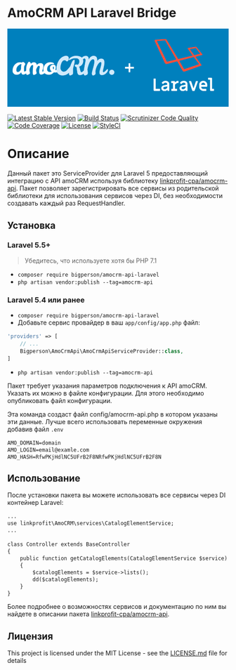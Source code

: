 # AmoCRM API Laravel Bridge
![amoCRM](https://raw.githubusercontent.com/bigperson/amocrm-api-laravel/master/assets/logo.png)

[![Latest Stable Version](https://poser.pugx.org/bigperson/amocrm-api-laravel/v/stable)](https://packagist.org/packages/bigperson/amocrm-api-laravel)
[![Build Status](https://travis-ci.org/bigperson/amocrm-api-laravel.svg?branch=master)](https://travis-ci.org/bigperson/amocrm-api-laravel)
[![Scrutinizer Code Quality](https://scrutinizer-ci.com/g/bigperson/amocrm-api-laravel/badges/quality-score.png?b=master)](https://scrutinizer-ci.com/g/bigperson/amocrm-api-laravel/?branch=master)
[![Code Coverage](https://scrutinizer-ci.com/g/bigperson/amocrm-api-laravel/badges/coverage.png?b=master)](https://scrutinizer-ci.com/g/bigperson/amocrm-api-laravel/?branch=master)
[![License](https://poser.pugx.org/bigperson/amocrm-api-laravel/license)](https://packagist.org/packages/bigperson/amocrm-api-laravel)
[![StyleCI](https://styleci.io/repos/133466152/shield?branch=master)](https://styleci.io/repos/133466152)

# Описание
Данный пакет это ServiceProvider для Laravel 5 предоставляющий интеграцию с API amoCRM используя библиотеку [linkprofit-cpa/amocrm-api](https://github.com/linkprofit-cpa/amocrm-api). Пакет позволяет зарегистрировать все сервисы из родительской библиотеки для использования сервисов через DI, без необходимости создавать каждый раз RequestHandler.

## Установка

### Laravel 5.5+

> Убедитесь, что используете хотя бы PHP 7.1

- `composer require bigperson/amocrm-api-laravel`
- `php artisan vendor:publish --tag=amocrm-api`

### Laravel 5.4 или ранее

- `composer require bigperson/amocrm-api-laravel`
- Добавьте сервис провайдер в ваш `app/config/app.php` файл:
```php
'providers' => [
    // ...
    Bigperson\AmoCrmApi\AmoCrmApiServiceProvider::class,
]
```

- `php artisan vendor:publish --tag=amocrm-api`

Пакет требует указания параметров подключения к API amoCRM. Указать их можно в файле конфигурации. Для этого необходимо опубликовать файл конфигурации.

Эта команда создаст файл config/amocrm-api.php в котором указаны эти данные. Лучше всего использовать переменные окружения добавив файл `.env`
```
AMO_DOMAIN=domain
AMO_LOGIN=email@examle.com
AMO_HASH=RfwPKjHdlNC5UFrB2F8NRfwPKjHdlNC5UFrB2F8N
```

## Использование
После установки пакета вы можете использовать все сервисы через DI контейнер Laravel:
```
...
use linkprofit\AmoCRM\services\CatalogElementService;
...

class Controller extends BaseController
{
    public function getCatalogElements(CatalogElementService $service)
    {
        $catalogElements = $service->lists();
        dd($catalogElements);
    }
}
```

Более подробнее о возможностях сервисов и документацию по ним вы найдете в описании пакета [linkprofit-cpa/amocrm-api](https://github.com/linkprofit-cpa/amocrm-api).

## Лицензия

This project is licensed under the MIT License - see the [LICENSE.md](LICENSE) file for details
